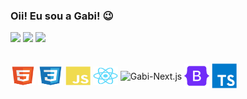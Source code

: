 ### Oii! Eu sou a Gabi! 😉




<div> 

  <a href="https://www.instagram.com/gabi.dev" target="_blank"><img src="https://img.shields.io/badge/-Instagram-%23E4405F?style=for-the-badge&logo=instagram&logoColor=white" target="_blank"></a>
  <a href = "mailto:contato@gabifonseca.com.br"><img src="https://img.shields.io/badge/-Gmail-%23333?style=for-the-badge&logo=gmail&logoColor=white" target="_blank"></a>
  <a href="https://www.linkedin.com/in/gabi-fonseca/" target="_blank"><img src="https://img.shields.io/badge/-LinkedIn-%230077B5?style=for-the-badge&logo=linkedin&logoColor=white" target="_blank"></a> 
 
</div>

<div style="display: inline_block"><br>
  <img align="center" alt="Gabi-HTML" height="30" width="40" src="https://raw.githubusercontent.com/devicons/devicon/master/icons/html5/html5-original.svg">
  <img align="center" alt="Gabi-CSS" height="30" width="40" src="https://raw.githubusercontent.com/devicons/devicon/master/icons/css3/css3-original.svg">
  <img align="center" alt="Gabi-Js" height="30" width="40" src="https://raw.githubusercontent.com/devicons/devicon/master/icons/javascript/javascript-plain.svg">
  <img align="center" alt="Gabi-React" height="30" width="40" src="https://raw.githubusercontent.com/devicons/devicon/master/icons/react/react-original.svg">
  <img align="center" alt="Gabi-Next.js" height="40" width="40" src="https://cdn.jsdelivr.net/gh/devicons/devicon/icons/nextjs/nextjs-original.svg">
  <img align="center" alt="Gabi-Bootstrap" height="40" width="40" src="https://raw.githubusercontent.com/devicons/devicon/master/icons/bootstrap/bootstrap-plain.svg">
  <img align="center" alt="Gabi-TypeScript" height="40" width="40" src="https://raw.githubusercontent.com/devicons/devicon/master/icons/typescript/typescript-plain.svg">
</div>










